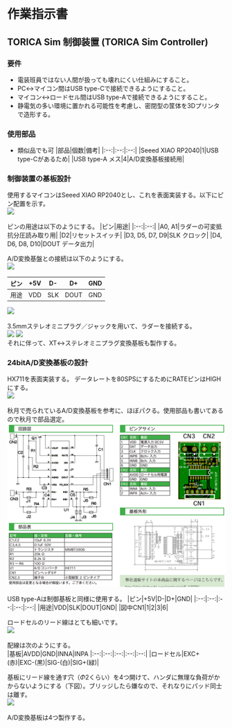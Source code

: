 # 作業指示書

## TORICA Sim 制御装置 (TORICA Sim Controller)

### 要件
- 電装班員ではない人間が扱っても壊れにくい仕組みにすること。
- PC↔マイコン間はUSB type-Cで接続できるようにすること。
- マイコン↔ロードセル間はUSB type-Aで接続できるようにすること。
- 静電気の多い環境に置かれる可能性を考慮し、密閉型の筐体を3Dプリンタで造形する。

### 使用部品
- 類似品でも可
|部品|個数|備考|
|:--:|:--:|:--:|
|Seeed XIAO RP2040|1|USB type-Cがあるため|
|USB type-A メス|4|A/D変換基板接続用|

### 制御装置の基板設計
使用するマイコンはSeeed XIAO RP2040とし、これを表面実装する。以下にピン配置を示す。  
![](https://files.seeedstudio.com/wiki/XIAO-RP2040/img/xinpin.jpg)

ピンの用途は以下のようにする。
|ピン|用途|
|:--:|:--:|
|A0, A1|ラダーの可変抵抗分圧読み取り用|
|D2|リセットスイッチ|
|D3, D5, D7, D9|SLK クロック|
|D4, D6, D8, D10|DOUT データ出力|

A/D変換基盤との接続は以下のようにする。  
![](https://nettble.com/wp-content/uploads/2023/12/shot_231227_143339-1.png)

|ピン|+5V|D-|D+|GND|
|:--:|:--:|:--:|:--:|:--:|
|用途|VDD|SLK|DOUT|GND|

![](https://shop.wtihk.com/image/cache/catalog/breakoutboards/HX711/HX711_des-500x500.jpg)

3.5mmステレオミニプラグ／ジャックを用いて、ラダーを接続する。  
<img width="300px" src="https://akizukidenshi.com/img/goods/2/105749.jpg">
<img width="300px" src="https://akizukidenshi.com/img/goods/L/109060.jpg">  
それに伴って、XT↔ステレオミニプラグ変換基板も製作する。

### 24bitA/D変換基板の設計
HX711を表面実装する。
データレートを80SPSにするためにRATEピンはHIGHにする。  
![](https://theorycircuit.com/wp-content/uploads/2016/06/hx711-pin.png)

秋月で売られているA/D変換基板を参考に、ほぼパクる。使用部品も書いてあるので秋月で部品選定。  
![](img/HX711_akizuki.png)

USB type-Aは制御基板と同様に使用する。
|ピン|+5V|D-|D+|GND|
|:--:|:--:|:--:|:--:|:--:|
|用途|VDD|SLK|DOUT|GND|
|図中CN1|1|2|3|6|

ロードセルのリード線はとても細いです。  
![](https://akizukidenshi.com/img/goods/L/117556.jpg)

配線は次のようにする。  
|基板|AVDD|GND|INNA|INPA
|:--:|:--:|:--:|:--:|:--:|
|ロードセル|EXC+(赤)|EXC-(黒)|SIG-(白)|SIG+(緑)|

基板にリード線を通す穴（*Φ*2くらい）を4つ開けて、ハンダに無理な負荷がかからないようにする（下図）。ブリッジしたら嫌なので、それなりにパッド同士は離す。  
![](https://www.atmarkele.com/system/media_files/pics/000/000/334/original/03_%E3%83%AA%E3%83%BC%E3%83%89%E7%B7%9A%E3%81%AE%E3%83%95%E3%83%AC%E3%82%AD%E3%82%B7%E3%83%96%E3%83%AB%E5%9F%BA%E6%9D%BF%E3%81%B8%E3%81%AE%E7%9B%B4%E6%8E%A5%E3%83%8F%E3%83%B3%E3%83%80%E4%BB%98%E3%81%91%E4%BE%8B.png?1513572866)

A/D変換基板は4つ製作する。
